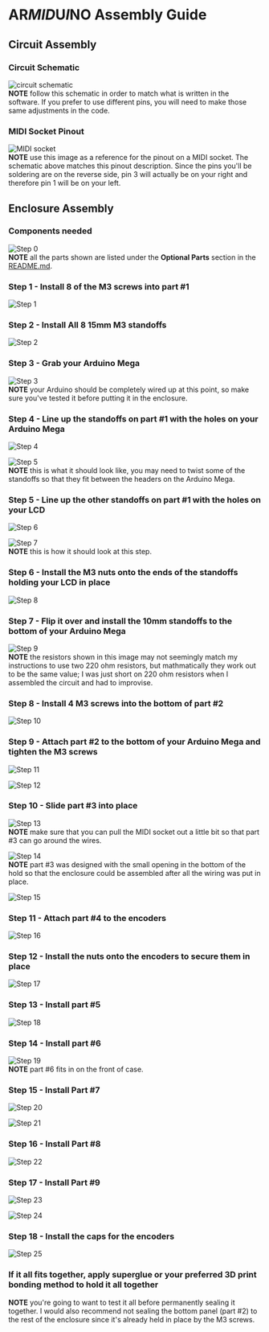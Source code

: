# **AR*MID*U*I*NO** Assembly Guide

## Circuit Assembly

### Circuit Schematic

![circuit schematic](images/circuit.png) \
**NOTE** follow this schematic in order to match what is written in the software. If  you prefer to use different pins, you will need to make those same adjustments in the code.

### MIDI Socket Pinout

![MIDI socket](images/midi-labeled.jpg) \
**NOTE** use this image as a reference for the pinout on a MIDI socket. The schematic above matches this pinout description. Since the pins you'll be soldering are on the reverse side, pin 3 will actually be on your right and therefore pin 1 will be on your left.

## Enclosure Assembly

### Components needed

![Step 0](images/step_0.jpg) \
**NOTE** all the parts shown are listed under the **Optional Parts** section in the [README.md](README.md).

### Step 1 - Install 8 of the M3 screws into part #1

![Step 1](images/step_1.jpg)

### Step 2 - Install All 8 15mm M3 standoffs

![Step 2](images/step_2.jpg)

### Step 3 - Grab your Arduino Mega

![Step 3](images/step_3.jpg) \
**NOTE** your Arduino should be completely wired up at this point, so make sure you've tested it before putting it in the enclosure.

### Step 4 - Line up the standoffs on part #1 with the holes on your Arduino Mega

![Step 4](images/step_4.jpg)

![Step 5](images/step_5.jpg) \
**NOTE** this is what it should look like, you may need to twist some of the standoffs so that they fit between the headers on the Arduino Mega.

### Step 5 - Line up the other standoffs on part #1 with the holes on your LCD

![Step 6](images/step_6.jpg)

![Step 7](images/step_7.jpg) \
**NOTE** this is how it should look at this step.

### Step 6 - Install the M3 nuts onto the ends of the standoffs holding your LCD in place

![Step 8](images/step_8.jpg)

### Step 7 - Flip it over and install the 10mm standoffs to the bottom of your Arduino Mega

![Step 9](images/step_9.jpg) \
**NOTE** the resistors shown in this image may not seemingly match my instructions to use two 220 ohm resistors, but mathmatically they work out to be the same value; I was just short on 220 ohm resistors when I assembled the circuit and had to improvise.

### Step 8 - Install 4 M3 screws into the bottom of part #2

![Step 10](images/step_10.jpg)

### Step 9 - Attach part #2 to the bottom of your Arduino Mega and tighten the M3 screws

![Step 11](images/step_11.jpg)

![Step 12](images/step_12.jpg)

### Step 10 - Slide part #3 into place

![Step 13](images/step_13.jpg) \
**NOTE** make sure that you can pull the MIDI socket out a little bit so that part #3 can go around the wires.

![Step 14](images/step_14.jpg) \
**NOTE** part #3 was designed with the small opening in the bottom of the hold so that the enclosure could be assembled after all the wiring was put in place.

![Step 15](images/step_15.jpg)

### Step 11 - Attach part #4 to the encoders

![Step 16](images/step_16.jpg)

### Step 12 - Install the nuts onto the encoders to secure them in place

![Step 17](images/step_17.jpg)

### Step 13 - Install part #5

![Step 18](images/step_18.jpg)

### Step 14 - Install part #6

![Step 19](images/step_19.jpg) \
**NOTE** part #6 fits in on the front of case.

### Step 15 - Install Part #7

![Step 20](images/step_20.jpg)

![Step 21](images/step_21.jpg)

### Step 16 - Install Part #8

![Step 22](images/step_22.jpg)

### Step 17 - Install Part #9

![Step 23](images/step_23.jpg)

![Step 24](images/step_24.jpg)

### Step 18 - Install the caps for the encoders

![Step 25](images/step_25.jpg)

### If it all fits together, apply superglue or your preferred 3D print bonding method to hold it all together

**NOTE** you're going to want to test it all before permanently sealing it together. I would also recommend not sealing the bottom panel (part #2) to the rest of the enclosure since it's already held in place by the M3 screws.
